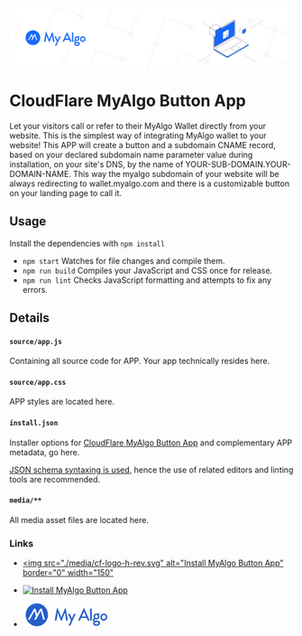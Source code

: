 ![myalgo-logo](./media/my-algo.png)
# CloudFlare MyAlgo Button App

Let your visitors call or refer to their MyAlgo Wallet directly from your website.
This is the simplest way of integrating MyAlgo wallet to your website!
This APP will create a button and a subdomain CNAME record, based on your declared subdomain name parameter value during installation, on your site's DNS, by the name of YOUR-SUB-DOMAIN.YOUR-DOMAIN-NAME.
This way the myalgo subdomain of your website will be always redirecting to wallet.myalgo.com and there is a customizable button on your landing page to call it.

## Usage

Install the dependencies with `npm install`

- `npm start` Watches for file changes and compile them.
- `npm run build` Compiles your JavaScript and CSS once for release.
- `npm run lint` Checks JavaScript formatting and attempts to fix any errors.

## Details

#### `source/app.js`

Containing all source code for APP. Your app technically resides here.

#### `source/app.css`

APP styles are located here.

#### `install.json`

Installer options for <a href="https://www.cloudflare.com/apps/developer/docs/install-json">CloudFlare MyAlgo Button App</a> and complementary APP metadata, go here.

<a href="http://install.json.is/">JSON schema syntaxing is used</a>, hence the use of related editors and linting tools are recommended.

#### `media/**`

All media asset files are located here.

### Links

- <a href="https://www.cloudflare.com" target="_blank"><img
    src="./media/cf-logo-h-rev.svg"
    alt="Install MyAlgo Button App"
    border="0"
    width="150"
    ></a>
  
- <a href="https://www.cloudflare.com/apps/cloudflare-myalgo-btn-app/install?source=button" target="_blank">
  <img
    src="https://install.cloudflareapps.com/install-button.png"
    alt="Install MyAlgo Button App"
    border="0"
    width="150"
    >
</a>

- <a href="https://wallet.myalgo.com/home" target="_blank">
  <img
    src="./media/MyAlgoFullBlue.svg"
    alt="MyAlgo Wallet Home"
    border="0"
    width="150"
    >
</a>






